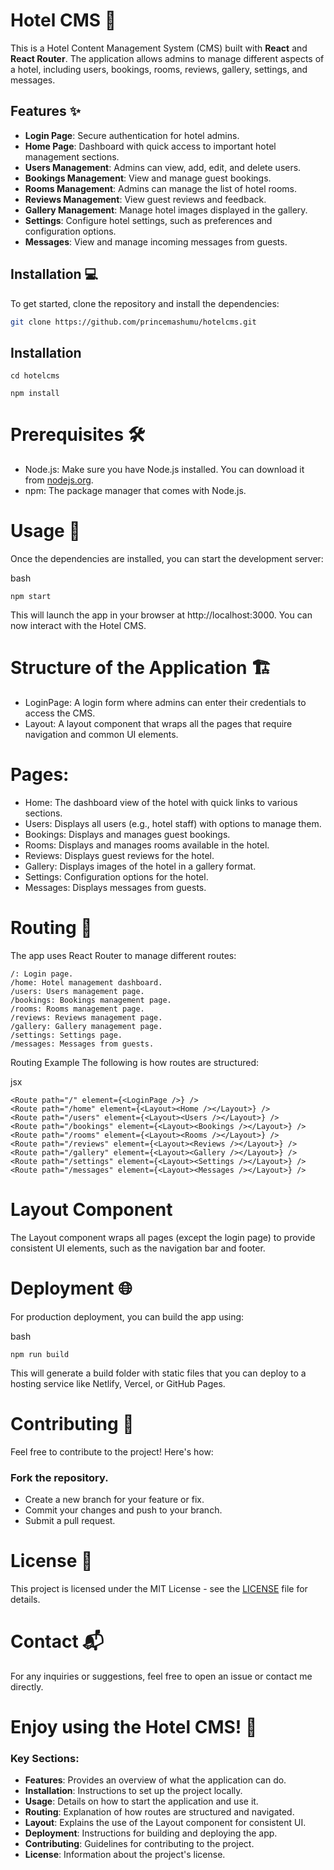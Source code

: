 # Hotel CMS 🏨

This is a Hotel Content Management System (CMS) built with **React** and **React Router**. The application allows admins to manage different aspects of a hotel, including users, bookings, rooms, reviews, gallery, settings, and messages.

## Features ✨

- **Login Page**: Secure authentication for hotel admins.
- **Home Page**: Dashboard with quick access to important hotel management sections.
- **Users Management**: Admins can view, add, edit, and delete users.
- **Bookings Management**: View and manage guest bookings.
- **Rooms Management**: Admins can manage the list of hotel rooms.
- **Reviews Management**: View guest reviews and feedback.
- **Gallery Management**: Manage hotel images displayed in the gallery.
- **Settings**: Configure hotel settings, such as preferences and configuration options.
- **Messages**: View and manage incoming messages from guests.

## Installation 💻

To get started, clone the repository and install the dependencies:

```bash
git clone https://github.com/princemashumu/hotelcms.git
```

## Installation
```
cd hotelcms
```
```
npm install
```

# Prerequisites 🛠️

- Node.js: Make sure you have Node.js installed. You can download it from [nodejs.org](https://nodejs.org/).
- npm: The package manager that comes with Node.js.

# Usage 📑
Once the dependencies are installed, you can start the development server:

bash
```
npm start
```
This will launch the app in your browser at http://localhost:3000. You can now interact with the Hotel CMS.

# Structure of the Application 🏗️

- LoginPage: A login form where admins can enter their credentials to access the CMS.
- Layout: A layout component that wraps all the pages that require navigation and common UI elements.

# Pages:

- Home: The dashboard view of the hotel with quick links to various sections.
- Users: Displays all users (e.g., hotel staff) with options to manage them.
- Bookings: Displays and manages guest bookings.
- Rooms: Displays and manages rooms available in the hotel.
- Reviews: Displays guest reviews for the hotel.
- Gallery: Displays images of the hotel in a gallery format.
- Settings: Configuration options for the hotel.
- Messages: Displays messages from guests.

# Routing 🚦
The app uses React Router to manage different routes:
```
/: Login page.
/home: Hotel management dashboard.
/users: Users management page.
/bookings: Bookings management page.
/rooms: Rooms management page.
/reviews: Reviews management page.
/gallery: Gallery management page.
/settings: Settings page.
/messages: Messages from guests.
```

Routing Example
The following is how routes are structured:

jsx
```
<Route path="/" element={<LoginPage />} />
<Route path="/home" element={<Layout><Home /></Layout>} />
<Route path="/users" element={<Layout><Users /></Layout>} />
<Route path="/bookings" element={<Layout><Bookings /></Layout>} />
<Route path="/rooms" element={<Layout><Rooms /></Layout>} />
<Route path="/reviews" element={<Layout><Reviews /></Layout>} />
<Route path="/gallery" element={<Layout><Gallery /></Layout>} />
<Route path="/settings" element={<Layout><Settings /></Layout>} />
<Route path="/messages" element={<Layout><Messages /></Layout>} />
```
# Layout Component
The Layout component wraps all pages (except the login page) to provide consistent UI elements, such as the navigation bar and footer.

# Deployment 🌐
For production deployment, you can build the app using:

bash
```
npm run build
```
This will generate a build folder with static files that you can deploy to a hosting service like Netlify, Vercel, or GitHub Pages.

# Contributing 🤝
Feel free to contribute to the project! Here's how:

### Fork the repository.

- Create a new branch for your feature or fix.
- Commit your changes and push to your branch.
- Submit a pull request.

# License 📜
This project is licensed under the MIT License - see the [LICENSE](https://github.com/Princemashumu/hotelappcms/issues/LICENSE) file for details.

# Contact 📬
For any inquiries or suggestions, feel free to open an issue or contact me directly.

# Enjoy using the Hotel CMS! 🏨

### Key Sections:

- **Features**: Provides an overview of what the application can do.
- **Installation**: Instructions to set up the project locally.
- **Usage**: Details on how to start the application and use it.
- **Routing**: Explanation of how routes are structured and navigated.
- **Layout**: Explains the use of the Layout component for consistent UI.
- **Deployment**: Instructions for building and deploying the app.
- **Contributing**: Guidelines for contributing to the project.
- **License**: Information about the project's license.
